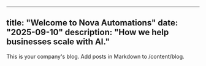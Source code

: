 
---
title: "Welcome to Nova Automations"
date: "2025-09-10"
description: "How we help businesses scale with AI."
---

This is your company's blog. Add posts in Markdown to /content/blog.
